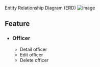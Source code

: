 Entity Relationship Diagram (ERD)
![image](https://github.com/dipaferdian/officer-web-application/assets/8612273/f6d2cb7a-3c45-4d40-8661-faefaa0284c0)

## Feature
- ### Officer
  * Detail officer
  * Edit officer
  * Delete officer
